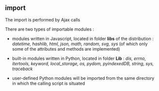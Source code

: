import
------
The import is performed by Ajax calls

There are two types of importable modules :

- modules written in Javascript, located in folder __libs__ of the distribution : _datetime, hashlib, html, json, math, random, svg, sys_ (of which only some of the attributes and methods are implemented)

- built-in modules written in Python, located in folder __Lib__ : _dis, errno, itertools, keyword, local\_storage, os, pydom, pyindexedDB, string, sys, traceback_

- user-defined Python modules will be imported from the same directory in which the calling script is situated
